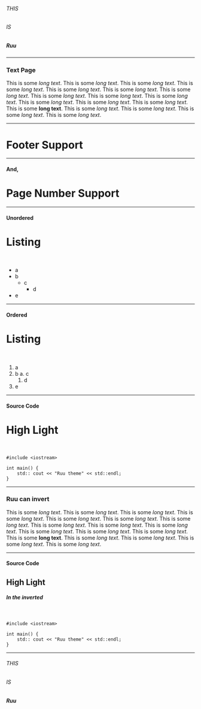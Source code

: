 <!-- $theme: ruu -->

###### THIS
###### IS
##### Ruu

---

### Text Page

This is some *long text*. This is some *long text*. This is some *long text*. This is some *long text*. This is some *long text*. This is some *long text*. This is some *long text*. This is some *long text*. This is some *long text*. This is some *long text*. This is some *long text*. This is some *long text*. This is some *long text*. This is some **long text**. This is some *long text*. This is some *long text*. This is some *long text*. This is some *long text*.

---

<!-- *footer: MIT License (C)2017 MacRat<m@crat.jp> -->

# Footer Support

---

<!-- *page_number: true -->

#### And,
# Page Number Support

---

####  Unordered
# Listing

&nbsp;

- a
- b
  - c
    - d
- e

---

#### Ordered
# Listing

&nbsp;

1. a
2. b
  a. c
    1. d
3. e

---

#### Source Code
# High Light

&nbsp;

```
#include <iostream>

int main() {
    std:: cout << "Ruu theme" << std::endl;
}
```

---

<!-- template: invert --->

### Ruu can invert

This is some *long text*. This is some *long text*. This is some *long text*. This is some *long text*. This is some *long text*. This is some *long text*. This is some *long text*. This is some *long text*. This is some *long text*. This is some *long text*. This is some *long text*. This is some *long text*. This is some *long text*. This is some **long text**. This is some *long text*. This is some *long text*. This is some *long text*. This is some *long text*.

---

#### Source Code
## High Light
##### In the inverted

&nbsp;

```
#include <iostream>

int main() {
    std:: cout << "Ruu theme" << std::endl;
}
```

---

###### THIS
###### IS
##### Ruu
